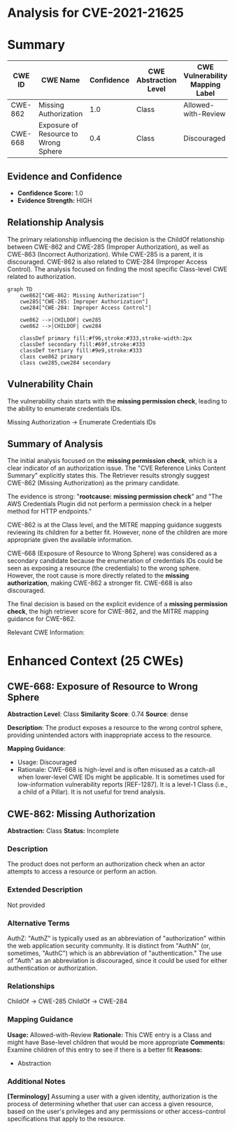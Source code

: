 # Analysis for CVE-2021-21625

# Summary
| CWE ID | CWE Name | Confidence | CWE Abstraction Level | CWE Vulnerability Mapping Label | CWE-Vulnerability Mapping Notes |
|---|---|---|---|---|---|
| CWE-862 | Missing Authorization | 1.0 | Class | Allowed-with-Review | Primary CWE |
| CWE-668 | Exposure of Resource to Wrong Sphere | 0.4 | Class | Discouraged | Secondary Candidate |

## Evidence and Confidence

*   **Confidence Score:** 1.0
*   **Evidence Strength:** HIGH

## Relationship Analysis
The primary relationship influencing the decision is the ChildOf relationship between CWE-862 and CWE-285 (Improper Authorization), as well as CWE-863 (Incorrect Authorization). While CWE-285 is a parent, it is discouraged. CWE-862 is also related to CWE-284 (Improper Access Control). The analysis focused on finding the most specific Class-level CWE related to authorization.

```mermaid
graph TD
    cwe862["CWE-862: Missing Authorization"]
    cwe285["CWE-285: Improper Authorization"]
    cwe284["CWE-284: Improper Access Control"]
    
    cwe862 -->|CHILDOF| cwe285
    cwe862 -->|CHILDOF| cwe284
    
    classDef primary fill:#f96,stroke:#333,stroke-width:2px
    classDef secondary fill:#69f,stroke:#333
    classDef tertiary fill:#9e9,stroke:#333
    class cwe862 primary
    class cwe285,cwe284 secondary
```

## Vulnerability Chain
The vulnerability chain starts with the **missing permission check**, leading to the ability to enumerate credentials IDs.

Missing Authorization -> Enumerate Credentials IDs

## Summary of Analysis
The initial analysis focused on the **missing permission check**, which is a clear indicator of an authorization issue. The "CVE Reference Links Content Summary" explicitly states this. The Retriever results strongly suggest CWE-862 (Missing Authorization) as the primary candidate.

The evidence is strong: "**rootcause:** **missing permission check**" and "The AWS Credentials Plugin did not perform a permission check in a helper method for HTTP endpoints."

CWE-862 is at the Class level, and the MITRE mapping guidance suggests reviewing its children for a better fit. However, none of the children are more appropriate given the available information.

CWE-668 (Exposure of Resource to Wrong Sphere) was considered as a secondary candidate because the enumeration of credentials IDs could be seen as exposing a resource (the credentials) to the wrong sphere. However, the root cause is more directly related to the **missing authorization**, making CWE-862 a stronger fit. CWE-668 is also discouraged.

The final decision is based on the explicit evidence of a **missing permission check**, the high retriever score for CWE-862, and the MITRE mapping guidance for CWE-862.

Relevant CWE Information:

# Enhanced Context (25 CWEs)

## CWE-668: Exposure of Resource to Wrong Sphere
**Abstraction Level**: Class
**Similarity Score**: 0.74
**Source**: dense

**Description**:
The product exposes a resource to the wrong control sphere, providing unintended actors with inappropriate access to the resource.

**Mapping Guidance**:
- Usage: Discouraged
- Rationale: CWE-668 is high-level and is often misused as a catch-all when lower-level CWE IDs might be applicable. It is sometimes used for low-information vulnerability reports [REF-1287]. It is a level-1 Class (i.e., a child of a Pillar). It is not useful for trend analysis.

## CWE-862: Missing Authorization
**Abstraction:** Class
**Status:** Incomplete

### Description
The product does not perform an authorization check when an actor attempts to access a resource or perform an action.

### Extended Description
Not provided

### Alternative Terms
AuthZ: "AuthZ" is typically used as an abbreviation of "authorization" within the web application security community. It is distinct from "AuthN" (or, sometimes, "AuthC") which is an abbreviation of "authentication." The use of "Auth" as an abbreviation is discouraged, since it could be used for either authentication or authorization.

### Relationships
ChildOf -> CWE-285
ChildOf -> CWE-284

### Mapping Guidance
**Usage:** Allowed-with-Review
**Rationale:** This CWE entry is a Class and might have Base-level children that would be more appropriate
**Comments:** Examine children of this entry to see if there is a better fit
**Reasons:**
- Abstraction

### Additional Notes
**[Terminology]** Assuming a user with a given identity, authorization is the process of determining whether that user can access a given resource, based on the user's privileges and any permissions or other access-control specifications that apply to the resource.